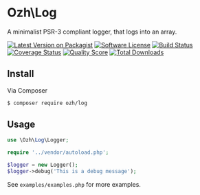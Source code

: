 # Ozh\Log

A minimalist PSR-3 compliant logger, that logs into an array.

[![Latest Version on Packagist][ico-version]][link-packagist]
[![Software License][ico-license]](LICENSE.md)
[![Build Status][ico-travis]][link-travis]
[![Coverage Status][ico-scrutinizer]][link-scrutinizer]
[![Quality Score][ico-code-quality]][link-code-quality]
[![Total Downloads][ico-downloads]][link-downloads]

## Install

Via Composer

``` bash
$ composer require ozh/log
```

## Usage

``` php
use \Ozh\Log\Logger;

require '../vendor/autoload.php';

$logger = new Logger();
$logger->debug('This is a debug message');
```

See `examples/examples.php` for more examples.


[ico-version]: https://img.shields.io/packagist/v/ozh/log.svg?style=flat-square
[ico-license]: https://img.shields.io/badge/license-MIT-brightgreen.svg?style=flat-square
[ico-travis]: https://img.shields.io/travis/ozh/log/master.svg?style=flat-square
[ico-scrutinizer]: https://img.shields.io/scrutinizer/coverage/g/ozh/log.svg?style=flat-square
[ico-code-quality]: https://img.shields.io/scrutinizer/g/ozh/log.svg?style=flat-square
[ico-downloads]: https://img.shields.io/packagist/dt/ozh/log.svg?style=flat-square

[link-packagist]: https://packagist.org/packages/ozh/log
[link-travis]: https://travis-ci.org/ozh/log
[link-scrutinizer]: https://scrutinizer-ci.com/g/ozh/log/code-structure
[link-code-quality]: https://scrutinizer-ci.com/g/ozh/log
[link-downloads]: https://packagist.org/packages/ozh/log
[link-author]: https://github.com/ozh
[link-contributors]: ../../contributors
